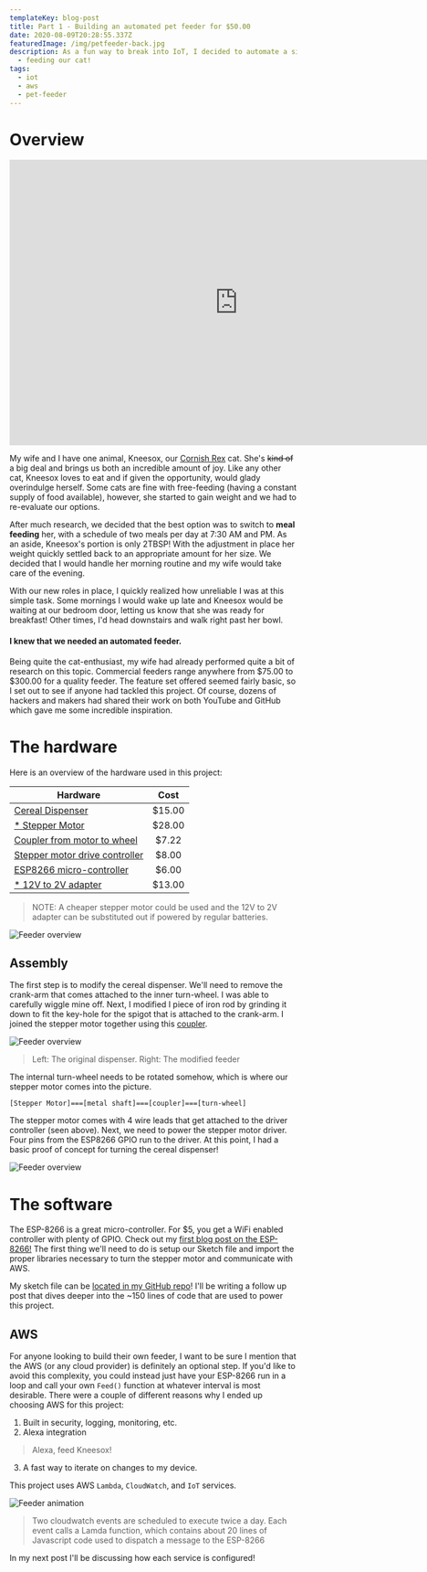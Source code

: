 ```yaml
---
templateKey: blog-post
title: Part 1 - Building an automated pet feeder for $50.00
date: 2020-08-09T20:28:55.337Z
featuredImage: /img/petfeeder-back.jpg
description: As a fun way to break into IoT, I decided to automate a simple task
  - feeding our cat!
tags:
  - iot
  - aws
  - pet-feeder
---
```

# Overview

<iframe width="800" height="500" src="https://www.youtube.com/embed/-avYaK3i6Nw" frameborder="0" allow="accelerometer; autoplay; encrypted-media; gyroscope; picture-in-picture" allowfullscreen></iframe>

My wife and I have one animal, Kneesox, our [Cornish Rex](https://en.wikipedia.org/wiki/Cornish_Rex) cat. She's ~~kind of~~ a big deal and brings us both an incredible amount of joy. Like any other cat, Kneesox loves to eat and if given the opportunity, would glady overindulge herself. Some cats are fine with free-feeding (having a constant supply of food available), however, she started to gain weight and we had to re-evaluate our options. 

After much research, we decided that the best option was to switch to **meal feeding** her, with a schedule of two meals per day at 7:30 AM and PM. As an aside, Kneesox's portion is only 2TBSP! With the adjustment in place her weight quickly settled back to an appropriate amount for her size. We decided that I would handle her morning routine and my wife would take care of the evening. 

With our new roles in place, I quickly realized how unreliable I was at this simple task. Some mornings I would wake up late and Kneesox would be waiting at our bedroom door, letting us know that she was ready for breakfast! Other times, I'd head downstairs and walk right past her bowl. 

#### I knew that we needed an automated feeder.

Being quite the cat-enthusiast, my wife had already performed quite a bit of research on this topic. Commercial feeders range anywhere from $75.00 to $300.00 for a quality feeder. The feature set offered seemed fairly basic, so I set out to see if anyone had tackled this project. Of course, dozens of hackers and makers had shared their work on both YouTube and GitHub which gave me some incredible inspiration.


# The hardware
Here is an overview of the hardware used in this project:

<body><table>
<thead>
<tr>
<th>Hardware</th>
<th align="center">Cost</th>
</tr>
</thead>
<tbody><tr>
<td><a href="https://www.amazon.com/gp/product/B000NW5RRG/ref=ppx_yo_dt_b_asin_title_o06_s00?ie=UTF8&amp;psc=1">Cereal Dispenser</a></td>
<td align="center">$15.00</td>
</tr>
<tr>
<td><a href="https://www.amazon.com/gp/product/B07V359RFB/ref=ppx_yo_dt_b_asin_title_o05_s01?ie=UTF8&amp;psc=1">* Stepper Motor</a></td>
<td align="center">$28.00</td>
</tr>
<tr>
<td><a href="https://www.amazon.com/gp/product/B01ES99586/ref=ppx_yo_dt_b_asin_title_o05_s00?ie=UTF8&amp;psc=1">Coupler from motor to wheel</a></td>
<td align="center">$7.22</td>
</tr>
<tr>
<td><a href="https://www.amazon.com/gp/product/B01M29YK5U/ref=ppx_yo_dt_b_asin_title_o05_s00?ie=UTF8&amp;psc=1">Stepper motor drive controller</a></td>
<td align="center">$8.00</td>
</tr>
<tr>
<td><a href="https://www.amazon.com/Version-Internet-Development-Wireless-Micropython/dp/B07R4MVSCY/ref=sr_1_14?dchild=1&amp;keywords=esp8266&amp;qid=1597374211&amp;sr=8-14">ESP8266 micro-controller</a></td>
<td align="center">$6.00</td>
</tr>
<tr>
<td><a href="https://www.amazon.com/gp/product/B077PW5JC3/ref=ppx_yo_dt_b_asin_title_o04_s00?ie=UTF8&amp;psc=1">* 12V to 2V adapter</a></td>
<td align="center">$13.00</td>
</tr>
</tbody></table>
</body>

>NOTE: A cheaper stepper motor could be used and the 12V to 2V adapter can be substituted out if powered by regular batteries.

![Feeder overview](/img/petfeeder-back.jpg)

## Assembly
The first step is to modify the cereal dispenser. We'll need to remove the crank-arm that comes attached to the inner turn-wheel. I was able to carefully wiggle mine off. Next, I modified I piece of iron rod by grinding it down to fit the key-hole for the spigot that is attached to the crank-arm. I joined the stepper motor together using this [coupler](https://www.amazon.com/gp/product/B01ES99586/ref=ppx_yo_dt_b_asin_title_o05_s00?ie=UTF8&amp;psc=1).

![Feeder overview](/img/feeder-1.jpg)
> Left: The original dispenser. Right: The modified feeder

The internal turn-wheel needs to be rotated somehow, which is where our stepper motor comes into the picture.

```
[Stepper Motor]===[metal shaft]===[coupler]===[turn-wheel]
```

The stepper motor comes with 4 wire leads that get attached to the driver controller (seen above). Next, we need to power the stepper motor driver. Four pins from the ESP8266 GPIO run to the driver. At this point, I had a basic proof of concept for turning the cereal dispenser! 

![Feeder overview](/img/feeder-sideview.jpg)

# The software

The ESP-8266 is a great micro-controller. For $5, you get a WiFi enabled controller with plenty of GPIO. Check out my [first blog post on the ESP-8266!](/blog/2020-01-14-iot-projects-the-esp8266/) The first thing we'll need to do is setup our Sketch file and import the proper libraries necessary to turn the stepper motor and communicate with AWS.

My sketch file can be [located in my GitHub repo](https://github.com/DannyAllegrezza/meow-mix/tree/master/src/CatFeeder)! I'll be writing a follow up post that dives deeper into the ~150 lines of code that are used to power this project.

## AWS 
For anyone looking to build their own feeder, I want to be sure I mention that the AWS (or any cloud provider) is definitely an optional step. If you'd like to avoid this complexity, you could instead just have your ESP-8266 run in a loop and call your own `Feed()` function at whatever interval is most desirable. There were a couple of different reasons why I ended up choosing AWS for this project:

1. Built in security, logging, monitoring, etc.
2. Alexa integration
  > Alexa, feed Kneesox!
3. A fast way to iterate on changes to my device.

This project uses AWS `Lambda`, `CloudWatch`, and `IoT` services. 

![Feeder animation](/img/petfeeder.gif)
> Two cloudwatch events are scheduled to execute twice a day. Each event calls a Lamda function, which contains about 20 lines of Javascript code used to dispatch a message to the ESP-8266

In my next post I'll be discussing how each service is configured! 
<!-- ![Kneesox metal art](/img/kneesox-metal-art.png)
> I created this piece of metal art as a gift for my wife. I don't know if I'll be able to outdo this one!


![Catio](/img/catio.jpg)
> Our town home patio transformed into a "catio"! -->



